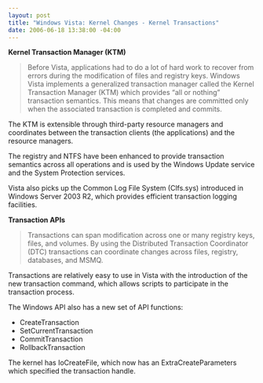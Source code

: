 ```yaml
---
layout: post
title: "Windows Vista: Kernel Changes - Kernel Transactions"
date: 2006-06-18 13:38:00 -04:00
---
```


<p><strong>Kernel Transaction Manager (KTM)</strong></p>


> <p>Before Vista, applications had to do a lot of hard work to recover from errors during the modification of files and registry keys. Windows Vista implements a generalized transaction manager called the Kernel Transaction Manager (KTM) which provides “all or nothing” transaction semantics. This means that changes are committed only when the associated transaction is completed and commits.</p>
<p>The KTM is extensible through third-party resource managers and coordinates between the transaction clients (the applications) and the resource managers.</p>
<p>The registry and NTFS have been enhanced to provide transaction semantics across all operations and is used by the Windows Update service and the System Protection services.</p>
<p>Vista also picks up the Common Log File System (Clfs.sys) introduced in Windows Server 2003 R2, which provides efficient transaction logging facilities.</p>


<p dir="ltr"><strong>Transaction APIs</strong></p>


> <p dir="ltr">Transactions can span modification across one or many registry keys, files, and volumes. By using the Distributed Transaction Coordinator (DTC) transactions can coordinate changes across files, registry, databases, and MSMQ.</p>
<p dir="ltr">Transactions are relatively easy to use in Vista with the introduction of the new transaction command, which allows scripts to participate in the transaction process.</p>
<p dir="ltr">The Windows API also has a new set of API functions:</p>
<ul dir="ltr">
<li>
<div>CreateTransaction</div>
<li>
<div>SetCurrentTransaction</div>
<li>
<div>CommitTransaction</div>
<li>
<div>RollbackTransaction</div></li></li></li></li></ul>
<p>The kernel has IoCreateFile, which now has an ExtraCreateParameters which specified the transaction handle.</p>
